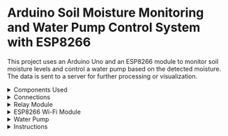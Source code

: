 # Arduino Soil Moisture Monitoring and Water Pump Control System with ESP8266

This project uses an Arduino Uno and an ESP8266 module to monitor soil moisture levels and control a water pump based on the detected moisture. The data is sent to a server for further processing or visualization.


<details>
 <summary>Components Used</summary>

- Arduino Uno
  
- ESP8266 Wi-Fi module
  
- Soil Moisture Sensor
  
- Relay Module
  
- Jumper Wires
  
- Water Pump

</details>

<details>
  <summary>Connections</summary>
  
Soil Moisture Sensor:

VCC to 3.3V or 5V on the Arduino

GND to GND on the Arduino

Analog output to A0 on the Arduino

Connect the water pump to the relay module according to the relay's specifications.

</details>

<details>
  <summary>Relay Module</summary>

VCC to 5V on the Arduino

GND to GND on the Arduino

IN to pin 8 on the Arduino

</details>

<details>
  <summary>ESP8266 Wi-Fi Module</summary>

VCC to 3.3V (Note: Ensure the ESP8266 is powered by a 3.3V regulator)

GND to GND on the Arduino

RX to pin 1 (TX) on the Arduino (use a voltage divider if needed)

TX to pin 0 (RX) on the Arduino

</details>

<details>
  <summary>Water Pump</summary>
  
  Connect the water pump to the relay module according to the relay's specifications.
  
</details>

<details>
  <summary>Instructions</summary>

Install the Arduino IDE: Download and install the Arduino IDE on your computer.

Connect the Arduino Uno: Use a USB cable to connect your Arduino Uno to your computer.

Upload the Code:

Open the Arduino IDE.

Copy the provided code into a new sketch.

Select your board and port from the Tools menu.

Click the Upload button to upload the code to the Arduino.

Wiring: Connect the components as described in the "Connections" section.

Run the System:

Open the Serial Monitor in the Arduino IDE to see the soil moisture values being read and the HTTP responses.

The water pump will turn on if the soil moisture level is below the threshold (300 in this case).

The ESP8266 module will send the soil moisture data to the specified server endpoint.

</details>
